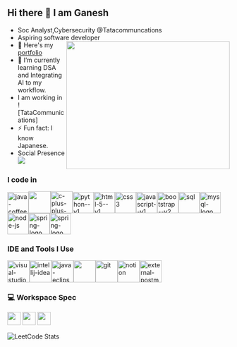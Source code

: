 ## Hi there 👋 I am Ganesh

- Soc Analyst,Cybersecurity @Tatacommuncations
- Aspiring software developer
  <img align="right" width="370" height="290" src="https://i.pinimg.com/originals/47/f0/34/47f0342cec72b800463bf003eac1257e.gif">
- 🔭 Here's my [portfolio](https://preview--celestial-motion-port.lovable.app/)
- 🌱 I’m currently learning DSA and Integrating AI to my workflow.
- I am working in ![TataCommunications]
- ⚡ Fun fact: I know Japanese.
- Social Presence
<br /> [<img src="https://img.shields.io/badge/LinkedIn-0077B5?style=for-the-badge&logo=linkedin&logoColor=white"/>](https://www.linkedin.com/in/ganesh-tesla/)

### I code in
   <img width="48" height="48" src="https://img.icons8.com/color/48/java-coffee-cup-logo--v1.png" alt="java-coffee-cup-logo--v1"/><img height="50" width="50" src="https://img.icons8.com/color/48/000000/c-programming.png" /><img width="50" height="50" src="https://img.icons8.com/ios-filled/50/c-plus-plus-logo.png" alt="c-plus-plus-logo"/><img width="48" height="48" src="https://img.icons8.com/color/48/python--v1.png" alt="python--v1"/><img width="48" height="48" src="https://img.icons8.com/color/48/html-5--v1.png" alt="html-5--v1"/><img width="48" height="48" src="https://img.icons8.com/color/48/css3.png" alt="css3"/><img width="48" height="48" src="https://img.icons8.com/color/48/javascript--v1.png" alt="javascript--v1"/><img width="48" height="48" src="https://img.icons8.com/color/48/bootstrap--v2.png" alt="bootstrap--v2"/><img width="48" height="48" src="https://img.icons8.com/fluency/48/sql.png" alt="sql"/><img width="48" height="48" src="https://img.icons8.com/fluency/48/mysql-logo.png" alt="mysql-logo"/><img width="48" height="48" src="https://img.icons8.com/fluency/48/node-js.png" alt="node-js"/><img width="48" height="48" src="https://img.icons8.com/color/48/spring-logo.png" alt="spring-logo"/><img width="48" height="48" src="https://img.icons8.com/officel/80/spring-logo.png" alt="spring-logo"/>

### IDE and Tools I Use
<img width="50" height="50" src="https://img.icons8.com/fluency/48/visual-studio-code-2019.png" alt="visual-studio-code-2019"/><img width="50" height="50" src="https://img.icons8.com/color/48/intellij-idea.png" alt="intellij-idea"/><img width="50" height="50" src="https://img.icons8.com/officel/80/java-eclipse.png" alt="java-eclipse"/><img height="50" width="50" src="https://img.icons8.com/color/48/000000/pycharm.png"/><img width="50" height="50" src="https://img.icons8.com/color/48/git.png" alt="git"/><img width="50" height="50" src="https://img.icons8.com/ios/50/notion.png" alt="notion"/><img width="50" height="50" src="https://img.icons8.com/external-tal-revivo-color-tal-revivo/24/external-postman-is-the-only-complete-api-development-environment-logo-color-tal-revivo.png" alt="external-postman-is-the-only-complete-api-development-environment-logo-color-tal-revivo"/>


### 💻 Workspace Spec
<img height="30" src="https://img.shields.io/badge/Macbook-Pro_M1-ED1C24?style=for-the-badge&logo=apple&logoColor=white"/> <img height="30" src="https://img.shields.io/badge/NVIDIA-GTX1650-76B900?style=for-the-badge&logo=nvidia&logoColor=white"/>  <img height="30" src="https://img.shields.io/badge/AMD-Ryzen_5_4600H-ED1C24?style=for-the-badge&logo=amd&logoColor=white"/> 

![LeetCode Stats](https://leetcard.jacoblin.cool/ganesamoorthipeaky?theme=dark&font=Roboto)
